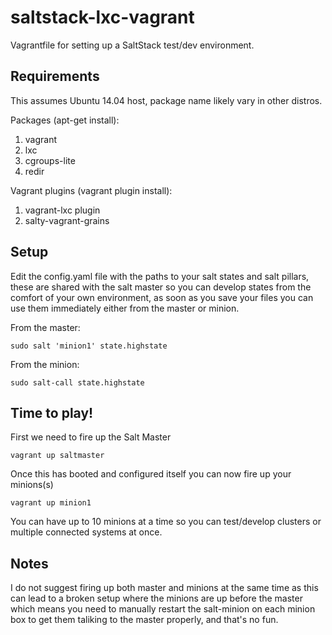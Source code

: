 # saltstack-lxc-vagrant
Vagrantfile for setting up a SaltStack test/dev environment.

## Requirements

This assumes Ubuntu 14.04 host, package name likely vary in other distros.

Packages (apt-get install):

1. vagrant
2. lxc
3. cgroups-lite
4. redir

Vagrant plugins (vagrant plugin install):

1. vagrant-lxc plugin
2. salty-vagrant-grains

## Setup

Edit the config.yaml file with the paths to your salt states and salt pillars, these are shared with the salt master so you can develop states from the comfort of your own environment, as soon as you save your files you can use them immediately either from the master or minion.

From the master:

````sudo salt 'minion1' state.highstate````

From the minion:

````sudo salt-call state.highstate````

## Time to play!

First we need to fire up the Salt Master

````vagrant up saltmaster````

Once this has booted and configured itself you can now fire up your minions(s)

````vagrant up minion1````

You can have up to 10 minions at a time so you can test/develop clusters or multiple connected systems at once.

## Notes

I do not suggest firing up both master and minions at the same time as this can lead to a broken setup where the minions are up before the master which means you need to manually restart the salt-minion on each minion box to get them taliking to the master properly, and that's no fun.
